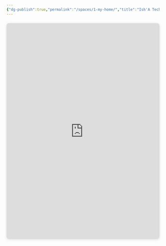 ```yaml
---
{"dg-publish":true,"permalink":"/spaces/1-my-home/","title":"Ish'A TechNotes About Me","pinned":true,"tags":["gardenEntry"]}
---
```



<div style="position: relative; width: 100%; height: 0; padding-top: 141.4286%;
 padding-bottom: 0; box-shadow: 0 2px 8px 0 rgba(63,69,81,0.16); margin-top: 1.6em; margin-bottom: 0.9em; overflow: hidden;
 border-radius: 8px; will-change: transform;">
  <iframe loading="lazy" style="position: absolute; width: 100%; height: 100%; top: 0; left: 0; border: none; padding: 0;margin: 0;"
    src="https:&#x2F;&#x2F;www.canva.com&#x2F;design&#x2F;DAGDyGJDrno&#x2F;vg_fLGjqqfL6vLi64DXPSQ&#x2F;view?embed" allowfullscreen="allowfullscreen" allow="fullscreen">
  </iframe>
</div>



